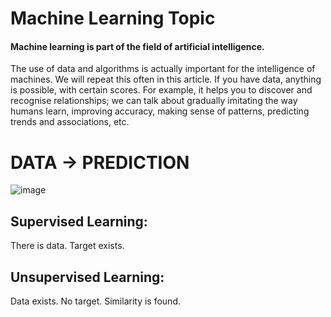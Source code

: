 # Machine Learning Topic 


#### Machine learning is part of the field of artificial intelligence.

The use of data and algorithms is actually important for the intelligence of machines. We will repeat this often in this article. If you have data, anything is possible, with certain scores. For example, it helps you to discover and recognise relationships; we can talk about gradually imitating the way humans learn, improving accuracy, making sense of patterns, predicting trends and associations, etc. 

# DATA -> PREDICTION

![image](https://github.com/hocuf/Regression-Topic/assets/92105996/4e637b7b-8784-49f3-9e67-fa6b2d726cd0)




## Supervised Learning:
There is data. Target exists.

## Unsupervised Learning:
Data exists. No target. Similarity is found.


